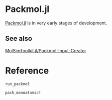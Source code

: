 # Packmol.jl

[Packmol.jl](https://github.com/m3g/Packmol.jl) is in very early stages of development.

## See also

[MolSimToolkit.jl/Packmol-Input-Creator](https://m3g.github.io/MolSimToolkit.jl/stable/system_setup/#Packmol-Input-Creator)

# Reference

```@docs
run_packmol
```

```@docs
pack_monoatomic!
```

